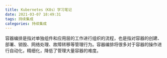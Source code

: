 ```yaml
---
title: Kubernetes（K8s）学习笔记
date: 2021-03-07 18:49:31
tags: 持续集成
categories: 持续集成
---
```


<p>容器编排是指对单独组件和应用层的工作进行组织的流程，也是指对容器的创建、部署、销毁、网络处理、故障转移等管理行为。容器编排将很多对于容器的操作进行自动化，精细化，降低了管理大量容器的难度。</p>